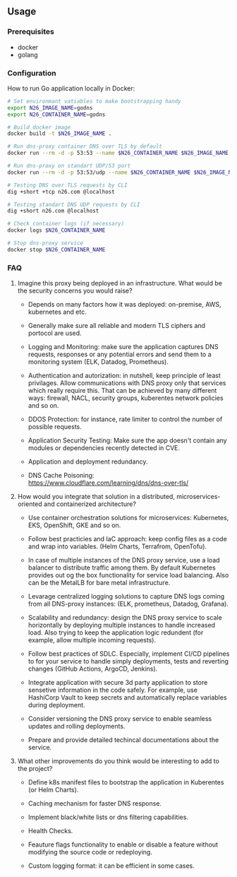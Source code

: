 ## Usage

### Prerequisites
- docker
- golang 

### Configuration

How to run Go application locally in Docker:

```bash
# Set environmant vatiables to make bootstrapping handy
export N26_IMAGE_NAME=godns
export N26_CONTAINER_NAME=godns

# Build docker image
docker build -t $N26_IMAGE_NAME .

# Run dns-proxy container DNS over TLS by default
docker run --rm -d -p 53:53 --name $N26_CONTAINER_NAME $N26_IMAGE_NAME

# Run dns-proxy on standart UDP/53 port
docker run --rm -d -p 53:53/udp --name $N26_CONTAINER_NAME $N26_IMAGE_NAME udp

# Testing DNS over TLS requests by CLI
dig +short +tcp n26.com @localhost

# Testing standart DNS UDP requests by CLI
dig +short n26.com @localhost

# Check container logs (if necessary)
docker logs $N26_CONTAINER_NAME

# Stop dns-proxy service
docker stop $N26_CONTAINER_NAME
```
### FAQ

1) Imagine this proxy being deployed in an infrastructure. What would be the security
concerns you would raise?
    
    * Depends on many factors how it was deployed: on-premise, AWS, kubernetes and etc. 
    
    * Generally make sure all reliable and modern TLS ciphers and portocol are used. 

    * Logging and Monitoring: make sure the application captures DNS requests, responses or any potential errors and send them to a monitoring system (ELK, Datadog, Prometheus).

    * Authentication and autorization: in nutshell, keep principle of least privilages. Allow communications with DNS proxy only that services which really require this. That can be achieved by many different ways: firewall, NACL, security groups, kuberentes network policies and so on.

    * DDOS Protection: for instance, rate limiter to control the number of possible requests.

    * Application Security Testing: Make sure the app doesn't contain any modules or dependencies recently detected in CVE. 

    * Application and deployment redundancy.

    * DNS Cache Poisoning: https://www.cloudflare.com/learning/dns/dns-over-tls/

2) How would you integrate that solution in a distributed, microservices-oriented and
containerized architecture?

    * Use container orchestration solutions for microservices: Kubernetes, EKS, OpenShift, GKE and so on. 

    * Follow best practicies and IaC approach: keep config files as a code and wrap into variables. (Helm Charts, Terrafrom, OpenTofu).

    * In case of multiple instances of the DNS proxy service, use a load balancer to distribute traffic among them. By default Kubernetes provides out og the box functionality for service load balancing. Also can be the MetalLB for bare metal infrastructure. 

    * Levarage centralized logging solutions to capture DNS logs coming from all DNS-proxy instances: (ELK, prometheus, Datadog, Grafana).

    * Scalability and redundancy: design the DNS proxy service to scale horizontally by deploying multiple instances to handle increased load. Also trying to keep the application logic redundent (for example, allow multiple incoming requests). 

    * Follow best practices of SDLC. Especially, implement CI/CD pipelines to for your service to handle simply deployments, tests and reverting changes (GitHub Actions, ArgoCD, Jenkins).

    * Integrate application with secure 3d party application to store sensetive information in the code safely. For example, use HashiCorp Vault to keep secrets and automatically replace variables during deployment.

    * Consider versioning the DNS proxy service to enable seamless updates and rolling deployments.

    * Prepare and provide detailed techincal documentations about the service. 

3) What other improvements do you think would be interesting to add to the project?

    * Define k8s manifest files to bootstrap the application in Kuberentes (or Helm Charts). 
    
    * Caching mechanism for faster DNS response.

    * Implement black/white lists or dns filtering capabilities. 

    * Health Checks.

    * Feauture flags functionality to enable or disable a feature without modifying the source code or redeploying.

    * Custom logging format: it can be efficient in some cases. 